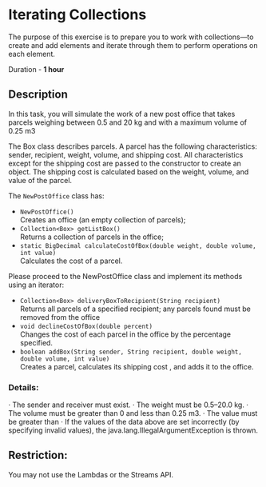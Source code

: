 # Iterating Collections
 
The purpose of this exercise is to prepare you to work with collections—to create and add elements and iterate through   them to perform operations on each element.

Duration - **1 hour**

## Description

In this task, you will simulate the work of a new post office that takes parcels weighing between 0.5 and 20 kg and with a maximum volume of 0.25 m3

The Box class describes parcels. A parcel has the following characteristics: sender, recipient, weight, volume, and shipping cost. All characteristics except for the shipping cost are passed to the constructor to create an object. The shipping cost is calculated based on the weight, volume, and value of the parcel.

The `NewPostOffice` class has:
- `NewPostOffice()`  
   Creates an office (an empty collection of parcels);
- `Collection<Box> getListBox()`  
   Returns a collection of parcels in the office;
- `static BigDecimal calculateCostOfBox(double weight, double volume, int value)`  
   Calculates the cost of a parcel.

Please proceed to the NewPostOffice class and implement its methods using an iterator:
- `Collection<Box> deliveryBoxToRecipient(String recipient)`  
   Returns all parcels of a specified recipient; any parcels found must be removed from the office
- `void declineCostOfBox(double percent)`  
   Changes the cost of each parcel in the office by the percentage specified.
- `boolean addBox(String sender, String recipient, double weight, double volume, int value)`   
   Creates a parcel, calculates its shipping cost  , and adds it to the office.

### Details:

·	The sender and receiver must exist.
·	The weight must be 0.5–20.0 kg.
·	The volume must be greater than 0 and less than 0.25 m3.
·	The value must be greater than 
·	If the values of the data above are set incorrectly (by specifying invalid values), the java.lang.IllegalArgumentException is thrown.

## Restriction:
You may not use the Lambdas or the Streams API.

